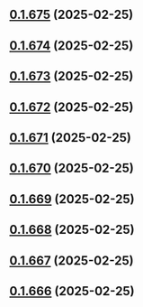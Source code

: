 ## [0.1.675](https://github.com/binary-braids/terraform-oracle/compare/v0.1.674...v0.1.675) (2025-02-25)



## [0.1.674](https://github.com/binary-braids/terraform-oracle/compare/v0.1.673...v0.1.674) (2025-02-25)



## [0.1.673](https://github.com/binary-braids/terraform-oracle/compare/v0.1.672...v0.1.673) (2025-02-25)



## [0.1.672](https://github.com/binary-braids/terraform-oracle/compare/v0.1.671...v0.1.672) (2025-02-25)



## [0.1.671](https://github.com/binary-braids/terraform-oracle/compare/v0.1.670...v0.1.671) (2025-02-25)



## [0.1.670](https://github.com/binary-braids/terraform-oracle/compare/v0.1.669...v0.1.670) (2025-02-25)



## [0.1.669](https://github.com/binary-braids/terraform-oracle/compare/v0.1.668...v0.1.669) (2025-02-25)



## [0.1.668](https://github.com/binary-braids/terraform-oracle/compare/v0.1.667...v0.1.668) (2025-02-25)



## [0.1.667](https://github.com/binary-braids/terraform-oracle/compare/v0.1.666...v0.1.667) (2025-02-25)



## [0.1.666](https://github.com/binary-braids/terraform-oracle/compare/v0.1.665...v0.1.666) (2025-02-25)



